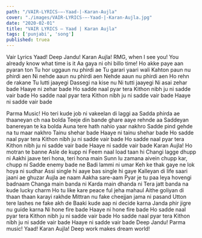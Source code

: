 ```yaml
---
path: "/VAIR-LYRICS-–-Yaad-|-Karan-Aujla"
cover: "./images/VAIR-LYRICS-–-Yaad-|-Karan-Aujla.jpg"
date: "2020-02-01"
title: "VAIR LYRICS – Yaad | Karan Aujla"
tags: ['punjabi', 'song']
published: truea
---
```


Vair Lyrics
Yaad!
Deep Jandu!
Karan Aujla!
RMG, when I see you!
You already know what time is it
Aa gaya ni ohi billo time!
Ho akke paye aan pyaran ton
Tu hor uggaun nu phirdi ae
Tu garari yaari wali
Kahton paun nu phirdi aen
Ni nehde aaun nu phirdi aen
Nehde aaun nu phirdi aen
Ho rehn de rakane
Tu lutti jaayegi
Dassegi na kise nu
Ni tutti jaayegi
Ni asai zehar bade
Haaye ni zehar bade
Ho sadde naal pyar tera
Kithon nibh ju ni sadde vair bade
Ho sadde naal pyar tera
Kithon nibh ju ni sadde vair bade
Haaye ni sadde vair bade






Parma Music!
Ho teri kude job ni vakeelan di laggi aa
Sadda phirda ae thaaneyan ch naa bolda
Teeje din bande ghare aaye rehnde aa
Saddeyan banereyan te ka bolda
Auna tere hath nahio yaar nakhro
Sadde pind gehde na tu maar nakhro
Tainu shehar bade
Haaye ni tainu shehar bade
Ho sadde naal pyar tera
Kithon nibh ju ni sadde vair bade
Ho sadde naal pyar tera
Kithon nibh ju ni sadde vair bade
Haaye ni sadde vair bade
Karan Aujla!
Ho motran te banne
Asle de kupp ni
Feem naal load taan hi
Changi lagge dhupp ni
Aakhi jaave teri hona, teri hona main
Sunn lu zamana aivein chupp kar, chupp ni
Sadde enemy bade ne
Badi lammi ni umar
Keh ke thak gaye ne lok hoya ni sudhar
Assi single hi aaye bas single hi gaye
Kalleyan di life saari jaani ae ghuzar
Aujla ae naam
Aakha sare-aam
Pyar je tu paa leya hovengi badnaam
Changa main banda ni
Karda main dhanda ni
Tera jatt banda na kude lucky charm
Ho tu like kare peace ful jeha mahaul
Aithe goliyan di thaan thaan karayi rakhde
Mittran nu fake cheejjan jama ni pasand
Utton tere lashes ne fake akh de
Baaki kude aap ni decide karna
Janda phir jigre nu guide karna
Ni hone fire bade
Haaye ni hone fire bade
Ho sadde naal pyar tera
Kithon nibh ju ni sadde vair bade
Ho sadde naal pyar tera
Kithon nibh ju ni sadde vair bade
Haaye ni sadde vair bade
Deep Jandu!
Parma music!
Yaad!
Karan Aujla!
Deep work makes dream world!
